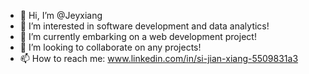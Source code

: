 - 👋 Hi, I’m @Jeyxiang
- 👀 I’m interested in software development and data analytics!
- 🌱 I’m currently embarking on a web development project!
- 💞️ I’m looking to collaborate on any projects!
- 📫 How to reach me: www.linkedin.com/in/si-jian-xiang-5509831a3 

<!---
Jeyxiang/Jeyxiang is a ✨ special ✨ repository because its `README.md` (this file) appears on your GitHub profile.
You can click the Preview link to take a look at your changes.
--->

